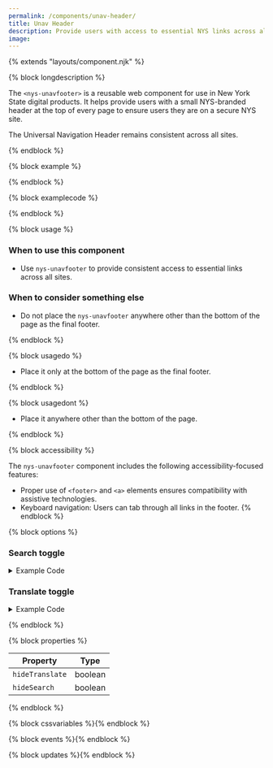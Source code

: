 ```yaml
---
permalink: /components/unav-header/
title: Unav Header
description: Provide users with access to essential NYS links across all pages.
image: 
---
```


{% extends "layouts/component.njk" %}

{% block longdescription %}

The <code class="language-js">&lt;nys-unavfooter&gt;</code> is a reusable web component for use in New York State digital products. It helps provide users with a small NYS-branded header at the top of every page to ensure users they are on a secure NYS site.

<nys-icon name="info"></nys-icon> The Universal Navigation Header remains consistent across all sites.

{% endblock %}

{% block example %}

<nys-unavheader></nys-unavheader>
{% endblock %}

{% block examplecode %}

<nys-unavheader></nys-unavheader>

{% endblock %}

{% block usage %}

### When to use this component
  - Use `nys-unavfooter` to provide consistent access to essential links across all sites.
### When to consider something else
  - Do not place the `nys-unavfooter` anywhere other than the bottom of the page as the final footer.

{% endblock %}

{% block usagedo %}

  - Place it only at the bottom of the page as the final footer.

{% endblock %}

{% block usagedont %}

  - Place it anywhere other than the bottom of the page.

{% endblock %}

{% block accessibility %}

The <code class="language-js">nys-unavfooter</code> component includes the following accessibility-focused features:

  - Proper use of `<footer>` and `<a>` elements ensures compatibility with assistive technologies.
  - Keyboard navigation: Users can tab through all links in the footer.
{% endblock %}

{% block options %}

### Search toggle

<nys-unavheader hideSearch></nys-unavheader>

<details>
<summary>Example Code</summary>

```html
<nys-unavheader hideSearch></nys-unavheader>
```
</details>

### Translate toggle

<nys-unavheader hideTranslate ></nys-unavheader>

<details>
<summary>Example Code</summary>

```html
<nys-unavheader hideTranslate></nys-unavheader>
```
</details>

{% endblock %}

{% block properties %}

<table>
  <thead>
    <tr>
      <th>Property</th>
      <th>Type</th>
    </tr>
  </thead>
  <tbody>
    <tr>
      <td><code>hideTranslate</code></td>
      <td>boolean</td>
    </tr>
    <tr>
      <td><code>hideSearch</code></td>
      <td>boolean</td>
    </tr>
  </tbody>
</table>
{% endblock %}



{% block cssvariables %}{% endblock %}

{% block events %}{% endblock %}

{% block updates %}{% endblock %}
